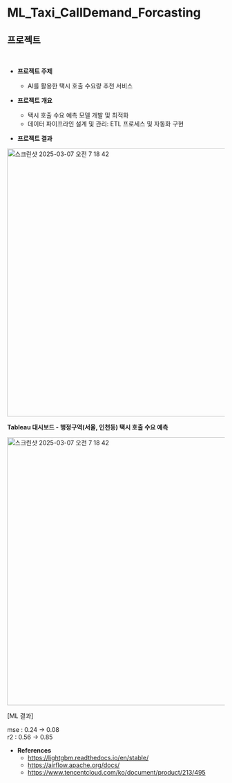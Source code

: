 # ML_Taxi_CallDemand_Forcasting

## 프로젝트
<br>

- **프로젝트 주제**
  - AI를 활용한 택시 호출 수요량 추천 서비스

- **프로젝트 개요**
  -	택시 호출 수요 예측 모델 개발 및 최적화
  -	데이터 파이프라인 설계 및 관리: ETL 프로세스 및 자동화 구현

- **프로젝트 결과**


<img width="621" alt="스크린샷 2025-03-07 오전 7 18 42" src="https://github.com/user-attachments/assets/ad043afb-5b86-4450-84dc-d897a27fb9ae" />

**Tableau 대시보드 - 행정구역(서울, 인천등) 택시 호출 수요 예측**

<img width="621" alt="스크린샷 2025-03-07 오전 7 18 42" src="https://github.com/user-attachments/assets/ad043afb-5b86-4450-84dc-d897a27fb9ae](https://github.com/user-attachments/assets/093fb8ef-48ba-439c-9b9a-7a5522d47a0f" />


<br>

[ML 결과]

mse : 0.24 → 0.08  
r2 : 0.56 -> 0.85


- **References**
  - https://lightgbm.readthedocs.io/en/stable/
  - https://airflow.apache.org/docs/
  - https://www.tencentcloud.com/ko/document/product/213/495

     
<br><br>
 

